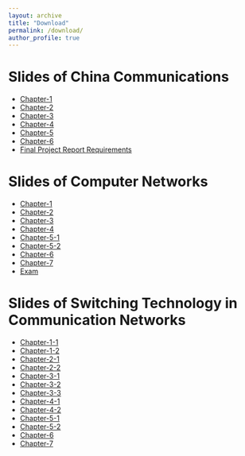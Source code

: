 ```yaml
---
layout: archive
title: "Download"
permalink: /download/
author_profile: true
---
```

Slides of China Communications
======
* [Chapter-1](../download/ChinaCom/chapter-1.pdf)
* [Chapter-2](../download/ChinaCom/chapter-2.pdf)
* [Chapter-3](../download/ChinaCom/chapter-3.pdf)
* [Chapter-4](../download/ChinaCom/chapter-4.pdf)
* [Chapter-5](../download/ChinaCom/chapter-5.pdf)
* [Chapter-6](../download/ChinaCom/chapter-6.pdf)
* [Final Project Report Requirements](../download/ChinaCom/Report.pdf)


Slides of Computer Networks
======
* [Chapter-1](../download/第1章_概述.pdf)
* [Chapter-2](../download/第2章_数据通信技术基础.pdf)
* [Chapter-3](../download/第3章_数据链路层.pdf)
* [Chapter-4](../download/第4章%20数据链路层（媒介访问控制子层-局域网与广域网）.pdf)
* [Chapter-5-1](../download/第5章_网络互联-1.pdf)
* [Chapter-5-2](../download/第五章-VPN+IPv6.pdf)
* [Chapter-6](../download/第6章-传输层.pdf)
* [Chapter-7](../download/第7章-应用层.pdf)
* [Exam](../download/网络技术与应用2024秋-复习提纲解析版.pdf)



Slides of Switching Technology in Communication Networks
======
* [Chapter-1-1](../download/switching/chapter1-1.pdf)
* [Chapter-1-2](../download/switching/chapter1-2.pdf)
* [Chapter-2-1](../download/switching/chapter2-1.pdf)
* [Chapter-2-2](../download/switching/chapter2-2.pdf)
* [Chapter-3-1](../download/switching/chapter3-1.pdf)
* [Chapter-3-2](../download/switching/chapter3-2.pdf)
* [Chapter-3-3](../download/switching/chapter3-3.pdf)
* [Chapter-4-1](../download/switching/chapter4-part1.pdf)
* [Chapter-4-2](../download/switching/chapter4-part2.pdf)
* [Chapter-5-1](../download/switching/chapter5-1.pdf)
* [Chapter-5-2](../download/switching/chapter5-2.pdf)
* [Chapter-6](../download/switching/chapter-6.pdf)
* [Chapter-7](../download/switching/chapter-7.pdf)











